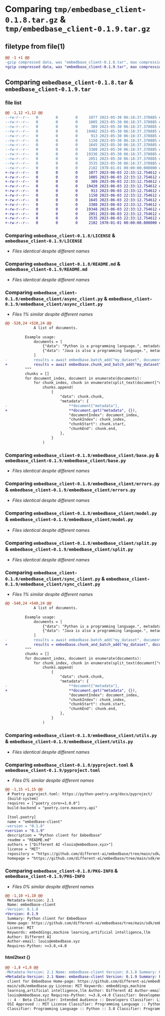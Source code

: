# Comparing `tmp/embedbase_client-0.1.8.tar.gz` & `tmp/embedbase_client-0.1.9.tar.gz`

## filetype from file(1)

```diff
@@ -1 +1 @@
-gzip compressed data, was "embedbase_client-0.1.8.tar", max compression
+gzip compressed data, was "embedbase_client-0.1.9.tar", max compression
```

## Comparing `embedbase_client-0.1.8.tar` & `embedbase_client-0.1.9.tar`

### file list

```diff
@@ -1,12 +1,12 @@
--rw-r--r--   0        0        0     1077 2023-05-30 06:18:37.370885 embedbase_client-0.1.8/LICENSE
--rw-r--r--   0        0        0     1005 2023-05-30 06:18:37.370885 embedbase_client-0.1.8/README.md
--rw-r--r--   0        0        0      389 2023-05-30 06:18:37.370885 embedbase_client-0.1.8/embedbase_client/__init__.py
--rw-r--r--   0        0        0    19402 2023-05-30 06:18:37.370885 embedbase_client-0.1.8/embedbase_client/async_client.py
--rw-r--r--   0        0        0      913 2023-05-30 06:18:37.370885 embedbase_client-0.1.8/embedbase_client/base.py
--rw-r--r--   0        0        0     1150 2023-05-30 06:18:37.370885 embedbase_client-0.1.8/embedbase_client/errors.py
--rw-r--r--   0        0        0     1645 2023-05-30 06:18:37.370885 embedbase_client-0.1.8/embedbase_client/model.py
--rw-r--r--   0        0        0     3388 2023-05-30 06:18:37.370885 embedbase_client-0.1.8/embedbase_client/split.py
--rw-r--r--   0        0        0    19336 2023-05-30 06:18:37.370885 embedbase_client-0.1.8/embedbase_client/sync_client.py
--rw-r--r--   0        0        0     2051 2023-05-30 06:18:37.370885 embedbase_client-0.1.8/embedbase_client/utils.py
--rw-r--r--   0        0        0     3535 2023-05-30 06:18:37.370885 embedbase_client-0.1.8/pyproject.toml
--rw-r--r--   0        0        0     2102 1970-01-01 00:00:00.000000 embedbase_client-0.1.8/PKG-INFO
+-rw-r--r--   0        0        0     1077 2023-06-03 22:33:12.754612 embedbase_client-0.1.9/LICENSE
+-rw-r--r--   0        0        0     1005 2023-06-03 22:33:12.754612 embedbase_client-0.1.9/README.md
+-rw-r--r--   0        0        0      389 2023-06-03 22:33:12.754612 embedbase_client-0.1.9/embedbase_client/__init__.py
+-rw-r--r--   0        0        0    19420 2023-06-03 22:33:12.754612 embedbase_client-0.1.9/embedbase_client/async_client.py
+-rw-r--r--   0        0        0      913 2023-06-03 22:33:12.754612 embedbase_client-0.1.9/embedbase_client/base.py
+-rw-r--r--   0        0        0     1150 2023-06-03 22:33:12.754612 embedbase_client-0.1.9/embedbase_client/errors.py
+-rw-r--r--   0        0        0     1645 2023-06-03 22:33:12.754612 embedbase_client-0.1.9/embedbase_client/model.py
+-rw-r--r--   0        0        0     3388 2023-06-03 22:33:12.754612 embedbase_client-0.1.9/embedbase_client/split.py
+-rw-r--r--   0        0        0    19348 2023-06-03 22:33:12.754612 embedbase_client-0.1.9/embedbase_client/sync_client.py
+-rw-r--r--   0        0        0     2051 2023-06-03 22:33:12.754612 embedbase_client-0.1.9/embedbase_client/utils.py
+-rw-r--r--   0        0        0     3535 2023-06-03 22:33:12.754612 embedbase_client-0.1.9/pyproject.toml
+-rw-r--r--   0        0        0     2102 1970-01-01 00:00:00.000000 embedbase_client-0.1.9/PKG-INFO
```

### Comparing `embedbase_client-0.1.8/LICENSE` & `embedbase_client-0.1.9/LICENSE`

 * *Files identical despite different names*

### Comparing `embedbase_client-0.1.8/README.md` & `embedbase_client-0.1.9/README.md`

 * *Files identical despite different names*

### Comparing `embedbase_client-0.1.8/embedbase_client/async_client.py` & `embedbase_client-0.1.9/embedbase_client/async_client.py`

 * *Files 1% similar despite different names*

```diff
@@ -520,24 +520,24 @@
             A list of documents.
 
         Example usage:
             documents = [
                 {"data": "Python is a programming language.", metadata: {"topic": "programming"}},
                 {"data": "Java is also a programming language.", metadata: {"topic": "programming"}},
             ]
-            results = await embedbase.batch_add("my_dataset", documents)
+            results = await embedbase.chunk_and_batch_add("my_dataset", documents)
         """
         chunks = []
         for document_index, document in enumerate(documents):
             for chunk_index, chunk in enumerate(split_text(document["data"])):
                 chunks.append(
                     {
                         "data": chunk.chunk,
                         "metadata": {
-                            **document["metadata"],
+                            **document.get("metadata", {}),
                             "documentIndex": document_index,
                             "chunkIndex": chunk_index,
                             "chunkStart": chunk.start,
                             "chunkEnd": chunk.end,
                         },
                     }
                 )
```

### Comparing `embedbase_client-0.1.8/embedbase_client/base.py` & `embedbase_client-0.1.9/embedbase_client/base.py`

 * *Files identical despite different names*

### Comparing `embedbase_client-0.1.8/embedbase_client/errors.py` & `embedbase_client-0.1.9/embedbase_client/errors.py`

 * *Files identical despite different names*

### Comparing `embedbase_client-0.1.8/embedbase_client/model.py` & `embedbase_client-0.1.9/embedbase_client/model.py`

 * *Files identical despite different names*

### Comparing `embedbase_client-0.1.8/embedbase_client/split.py` & `embedbase_client-0.1.9/embedbase_client/split.py`

 * *Files identical despite different names*

### Comparing `embedbase_client-0.1.8/embedbase_client/sync_client.py` & `embedbase_client-0.1.9/embedbase_client/sync_client.py`

 * *Files 1% similar despite different names*

```diff
@@ -540,24 +540,24 @@
             A list of documents.
 
         Example usage:
             documents = [
                 {"data": "Python is a programming language.", metadata: {"topic": "programming"}},
                 {"data": "Java is also a programming language.", metadata: {"topic": "programming"}},
             ]
-            results = await embedbase.batch_add("my_dataset", documents)
+            results = embedbase.chunk_and_batch_add("my_dataset", documents)
         """
         chunks = []
         for document_index, document in enumerate(documents):
             for chunk_index, chunk in enumerate(split_text(document["data"])):
                 chunks.append(
                     {
                         "data": chunk.chunk,
                         "metadata": {
-                            **document["metadata"],
+                            **document.get("metadata", {}),
                             "documentIndex": document_index,
                             "chunkIndex": chunk_index,
                             "chunkStart": chunk.start,
                             "chunkEnd": chunk.end,
                         },
                     }
                 )
```

### Comparing `embedbase_client-0.1.8/embedbase_client/utils.py` & `embedbase_client-0.1.9/embedbase_client/utils.py`

 * *Files identical despite different names*

### Comparing `embedbase_client-0.1.8/pyproject.toml` & `embedbase_client-0.1.9/pyproject.toml`

 * *Files 0% similar despite different names*

```diff
@@ -1,15 +1,15 @@
 # Poetry pyproject.toml: https://python-poetry.org/docs/pyproject/
 [build-system]
 requires = ["poetry_core>=1.0.0"]
 build-backend = "poetry.core.masonry.api"
 
 [tool.poetry]
 name = "embedbase-client"
-version = "0.1.8"
+version = "0.1.9"
 description = "Python client for Embedbase"
 readme = "README.md"
 authors = ["Different AI <louis@embedbase.xyz>"]
 license = "MIT"
 repository = "https://github.com/different-ai/embedbase/tree/main/sdk/embedbase-py"
 homepage = "https://github.com/different-ai/embedbase/tree/main/sdk/embedbase-py"
```

### Comparing `embedbase_client-0.1.8/PKG-INFO` & `embedbase_client-0.1.9/PKG-INFO`

 * *Files 0% similar despite different names*

```diff
@@ -1,10 +1,10 @@
 Metadata-Version: 2.1
 Name: embedbase-client
-Version: 0.1.8
+Version: 0.1.9
 Summary: Python client for Embedbase
 Home-page: https://github.com/different-ai/embedbase/tree/main/sdk/embedbase-py
 License: MIT
 Keywords: embeddings,machine learning,artificial intelligence,llm
 Author: Different AI
 Author-email: louis@embedbase.xyz
 Requires-Python: >=3.8,<4.0
```

#### html2text {}

```diff
@@ -1,8 +1,8 @@
-Metadata-Version: 2.1 Name: embedbase-client Version: 0.1.8 Summary: Python
+Metadata-Version: 2.1 Name: embedbase-client Version: 0.1.9 Summary: Python
 client for Embedbase Home-page: https://github.com/different-ai/embedbase/tree/
 main/sdk/embedbase-py License: MIT Keywords: embeddings,machine
 learning,artificial intelligence,llm Author: Different AI Author-email:
 louis@embedbase.xyz Requires-Python: >=3.8,<4.0 Classifier: Development Status
 :: 4 - Beta Classifier: Intended Audience :: Developers Classifier: License ::
 OSI Approved :: MIT License Classifier: Programming Language :: Python :: 3
 Classifier: Programming Language :: Python :: 3.8 Classifier: Programming
```

